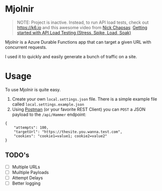# Mjolnir

> NOTE: Project is inactive. Instead, to run API load tests, check out https://k6.io and this awesome video from [Nick Chapsas](https://www.youtube.com/channel/UCrkPsvLGln62OMZRO6K-llg): [Getting started with API Load Testing (Stress, Spike, Load, Soak)](https://youtu.be/r-Jte8Y8zag)

Mjolnir is a Azure Durable Functions app that can target a given URL with concurrent requests.

I used it to quickly and easily generate a bunch of traffic on a site.

# Usage

To use Mjolnir is quite easy.

1. Create your own `local.settings.json` file. There is a simple example file called `local.settings.example.json` 
2. Using [Postman](https://www.getpostman.com/) (or your favorite REST Client) you can `POST` a JSON payload to the `/api/Hammer` endpoint:

```
{
	"attempts": 100,
	"targetUrl": "https://thesite.you.wanna.test.com",
	"cookies": "cookie1=value1; cookie2=value2"
}
```

## TODO's

- [ ] Multiple URLs
- [ ] Muiltiple Payloads
- [ ] Attempt Delays
- [ ] Better logging